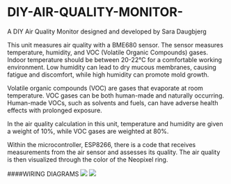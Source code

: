 # DIY-AIR-QUALITY-MONITOR-

A DIY Air Quality Monitor designed and developed by Sara Daugbjerg 

This unit measures air quality with a BME680 sensor. The sensor measures temperature, humidity, and VOC (Volatile Organic Compounds) gases. Indoor temperature should be between 20-22°C for a comfortable working environment. Low humidity can lead to dry mucous membranes, causing fatigue and discomfort, while high humidity can promote mold growth.

Volatile organic compounds (VOC) are gases that evaporate at room temperature. VOC gases can be both human-made and naturally occurring. Human-made VOCs, such as solvents and fuels, can have adverse health effects with prolonged exposure.

In the air quality calculation in this unit, temperature and humidity are given a weight of 10%, while VOC gases are weighted at 80%.

Within the microcontroller, ESP8266, there is a code that receives measurements from the air sensor and assesses its quality. The air quality is then visualized through the color of the Neopixel ring.
 
####WIRING DIAGRAMS 
![](/content/images/2023/10/diagram_bb_bme680.jpg)
![](/content/images/2023/10/diagram_schem_bme680.jpg)
